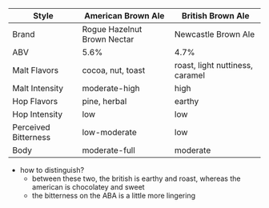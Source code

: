 Style | American Brown Ale | British Brown Ale
--|--|--
Brand | Rogue Hazelnut Brown Nectar | Newcastle Brown Ale
ABV | 5.6% | 4.7%
Malt Flavors | cocoa, nut, toast | roast, light nuttiness, caramel
Malt Intensity | moderate-high | high
Hop Flavors | pine, herbal | earthy
Hop Intensity | low | low
Perceived Bitterness | low-moderate | low
Body | moderate-full | moderate

- how to distinguish?
	- between these two, the british is earthy and roast, whereas the american is chocolatey and sweet
	- the bitterness on the ABA is a little more lingering